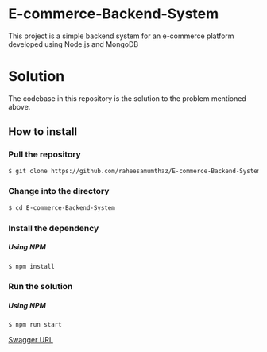 # E-commerce-Backend-System
This project is a simple backend system for an e-commerce platform developed using Node.js and MongoDB

# Solution

The codebase in this repository is the solution to the problem mentioned above.

## How to install

### Pull the repository

```sh
$ git clone https://github.com/raheesamumthaz/E-commerce-Backend-System.git
```

### Change into the directory

```sh
$ cd E-commerce-Backend-System
```

### Install the dependency



##### Using NPM

```sh
$ npm install
```

### Run the solution


##### Using NPM

```sh
$ npm run start
```
[Swagger URL](http://localhost:4000/api-docs)
